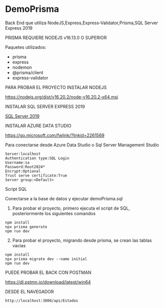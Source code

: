 # DemoPrisma
Back End que utiliza NodeJS,Express,Express-Validator,Prisma,SQL Server Express 2019

PRISMA REQUIERE NODEJS v16.13.0 O SUPERIOR

Paquetes utilizados:
- prisma
- express
- nodemon
- @prisma/client
- express-validator

PARA PROBAR EL PROYECTO INSTALAR NODEJS

https://nodejs.org/dist/v16.20.2/node-v16.20.2-x64.msi

INSTALAR SQL SERVER EXPRESS 2019

[SQL Server 2019](https://go.microsoft.com/fwlink/?LinkID=866658)

INSTALAR AZURE DATA STUDIO

https://go.microsoft.com/fwlink/?linkid=2261569

Para conectarse desde Azure Data Studio o Sql Server Management Studio
```
Server:localhost
Authentication type:SQL Login
Username:sa
Password:Root2024*
Encrypt:Optional
Trust serve certificate:True
Server group:<Default>
```

Script SQL

Conectarse a la base de datos y ejecutar demoPrisma.sql

1. Para probar el proyecto, primero ejecuta el script de SQL, posteriormente los siguientes comandos
```
npm install
npx prisma generate
npm run dev
```

2. Para probar el proyecto, migrando desde prisma, se crean las tablas vacias
```
npm install
npx prisma migrate dev --name initial
npm run dev
```

PUEDE PROBAR EL BACK CON POSTMAN

https://dl.pstmn.io/download/latest/win64

DESDE EL NAVEGADOR

```http://localhost:3000/api/Estados```